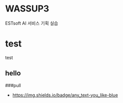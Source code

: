 # WASSUP3
ESTsoft AI 서비스 기획 실습
# test
test

## hello

###pull
- https://img.shields.io/badge/any_text-you_like-blue
